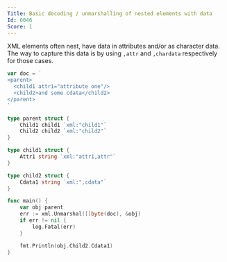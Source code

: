 ```yaml
---
Title: Basic decoding / unmarshalling of nested elements with data
Id: 6046
Score: 1
---
```

XML elements often nest, have data in attributes and/or as character data. The way to capture this data is by using `,attr` and `,chardata` respectively for those cases.

```go
var doc = `
<parent>
  <child1 attr1="attribute one"/>
  <child2>and some cdata</child2>
</parent>
`

type parent struct {
    Child1 child1 `xml:"child1"`
    Child2 child2 `xml:"child2"`
}

type child1 struct {
    Attr1 string `xml:"attr1,attr"`
}

type child2 struct {
    Cdata1 string `xml:",cdata"`
}

func main() {
    var obj parent
    err := xml.Unmarshal([]byte(doc), &obj)
    if err != nil {
        log.Fatal(err)
    }

    fmt.Println(obj.Child2.Cdata1)
}
```

